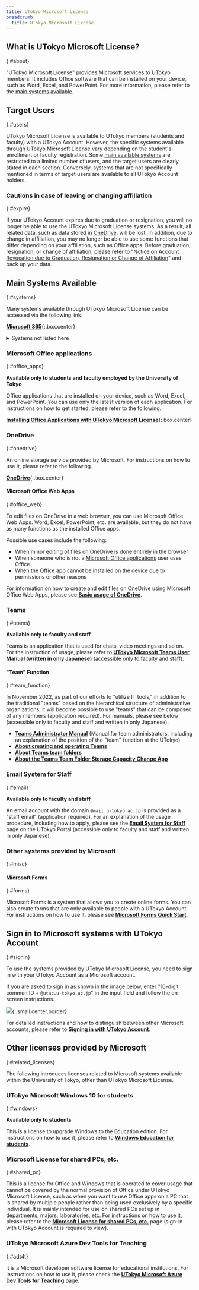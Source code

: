 ```yaml
---
title: UTokyo Microsoft License
breadcrumb:
  title: UTokyo Microsoft License
---
```


## What is UTokyo Microsoft License?
{:#about}

"UTokyo Microsoft License" provides Microsoft services to UTokyo members. It includes Office software that can be installed on your device, such as Word, Excel, and PowerPoint. For more information, please refer to the [main systems available](#systems).

## Target Users
{:#users}

UTokyo Microsoft License is available to UTokyo members (students and faculty) with a UTokyo Account. However, the specific systems available through UTokyo Microsoft License vary depending on the student's enrollment or faculty registration. Some [main available systems](#systems) are restricted to a limited number of users, and the target users are clearly stated in each section. Conversely, systems that are not specifically mentioned in terms of target users are available to all UTokyo Account holders.

### Cautions in case of leaving or changing affiliation
{:#expire}

If your UTokyo Account expires due to graduation or resignation, you will no longer be able to use the UTokyo Microsoft License systems. As a result, all related data, such as data stored in [OneDrive](#onedrive), will be lost. In addition, due to change in affiliation, you may no longer be able to use some functions that differ depending on your affiliation, such as Office apps. Before graduation, resignation, or change of affiliation, please refer to "[Notice on Account Revocation due to Graduation, Resignation or Change of Affiliation](/en/systems/leave/)" and back up your data.

## Main Systems Available
{:#systems}

Many systems available through UTokyo Microsoft License can be accessed via the following link.

**[Microsoft 365](https://m365.cloud.microsoft/apps/?auth=2)**{:.box.center}

<details>
<summary>Systems not listed here</summary>

Microsoft provides systems other than those listed below, and it is possible to sign in and use them with your UTokyo Account. While we **do not guarantee continuous use** of these systems, we do not prevent their use under **your own responsibility**. Specific risks include the possibility that **a system that was previously available may suddenly become unavailable** due to changes in Microsoft's provision policy. In addition, we **may be unable to provide support** for these systems. Please keep these points in mind when using these systems. If you feel that a particular system is **especially** necessary for education, research, or work, please contact us using the [email form of the utelecon support desk](/en/support/#email-form).
</details>

### Microsoft Office applications
{:#office_apps}

**Available only to students and faculty employed by the University of Tokyo**

Office applications that are installed on your device, such as Word, Excel, and PowerPoint. You can use only the latest version of each application. For instructions on how to get started, please refer to the following.

**[Installing Office Applications with UTokyo Microsoft License](./install/)**{:.box.center}

### OneDrive
{:#onedrive}

An online storage service provided by Microsoft. For instructions on how to use it, please refer to the following.

**[OneDrive](./onedrive/)**{:.box.center}

#### Microsoft Office Web Apps
{:#office_web}

To edit files on OneDrive in a web browser, you can use Microsoft Office Web Apps. Word, Excel, PowerPoint, etc. are available, but they do not have as many functions as the installed Office apps.

Possible use cases include the following:
- When minor editing of files on OneDrive is done entirely in the browser
- When someone who is not a [Microsoft Office applications](#office_apps) user uses Office
- When the Office app cannot be installed on the device due to permissions or other reasons

For information on how to create and edit files on OneDrive using Microsoft Office Web Apps, please see **[Basic usage of OneDrive](./onedrive/basic/)**.

### Teams
{:#teams}

**Available only to faculty and staff**

Teams is an application that is used for chats, video meetings and so on. For the instruction of usage, please refer to **[UTokyo Microsoft Teams User Manual (written in only Japanese)](https://univtokyo.sharepoint.com/sites/utokyoportal/wiki/SiteAssets/d/Useful_Tools/%E3%80%8C%E6%9D%B1%E4%BA%AC%E5%A4%A7%E5%AD%A6%E7%89%88_Microsoft_Teams%E5%88%A9%E7%94%A8%E3%83%9E%E3%83%8B%E3%83%A5%E3%82%A2%E3%83%AB%EF%BC%8820210311%EF%BC%89%E3%80%8D.pdf)** (accessible only to faculty and staff).

#### "Team" Function
{:#team_function}

In November 2022, as part of our efforts to "utilize IT tools," in addition to the traditional "teams" based on the hierarchical structure of administrative organizations, it will become possible to use "teams" that can be composed of any members (application required). For manuals, please see below (accessible only to faculty and staff and written in only Japanese).
- **[Teams Administrator Manual](https://univtokyo.sharepoint.com/sites/utokyoportal/wiki/SiteAssets/d/Useful_Tools/Teams%E7%AE%A1%E7%90%86%E8%80%85%E3%83%9E%E3%83%8B%E3%83%A5%E3%82%A2%E3%83%AB.pdf)** (Manual for team administrators, including an explanation of the position of the "team" function at the UTokyo)
- **[About creating and operating Teams](https://univtokyo.sharepoint.com/sites/utokyoportal/wiki/d/IT_Tool_020.aspx )**
- **[About Teams team folders](https://univtokyo.sharepoint.com/sites/utokyoportal/wiki/d/Share_Teams_files.aspx )**
- **[About the Teams Team Folder Storage Capacity Change App](https://univtokyo.sharepoint.com/sites/utokyoportal/wiki/d/Teams_Change_Storage_Limit.aspx)**

### Email System for Staff

{:#email}

**Available only to faculty and staff**

An email account with the domain `@mail.u-tokyo.ac.jp` is provided as a "staff email" (application required). For an explanation of the usage procedure, including how to apply, please see the **[Email System for Staff](https://univtokyo.sharepoint.com/sites/utokyoportal/wiki/d/Email_system_for_staff.aspx)** page on the UTokyo Portal (accessible only to faculty and staff and written in only Japanese).

### Other systems provided by Microsoft
{:#misc}

#### Microsoft Forms
{:#forms}

Microsoft Forms is a system that allows you to create online forms. You can also create forms that are only available to people with a UTokyo Account. For instructions on how to use it, please see **[Microsoft Forms Quick Start](https://support.microsoft.com/ja-jp/office/620daa7a-3e03-4013-8f92-5cce86210ef6)**.

## Sign in to Microsoft systems with UTokyo Account
{:#signin}

To use the systems provided by UTokyo Microsoft License, you need to sign in with your UTokyo Account as a Microsoft account.

If you are asked to sign in as shown in the image below, enter "10-digit common ID + `@utac.u-tokyo.ac.jp`" in the input field and follow the on-screen instructions.

![](./img/microsoft-signin-instruction-1.png){:.small.center.border}

For detailed instructions and how to distinguish between other Microsoft accounts, please refer to **[Signing in with UTokyo Account](./signin/)**.

## Other licenses provided by Microsoft
{:#related_licenses}

The following introduces licenses related to Microsoft systems available within the University of Tokyo, other than UTokyo Microsoft License.

### UTokyo Microsoft Windows 10 for students
{:#windows}

**Available only to students**

This is a license to upgrade Windows to the Education edition. For instructions on how to use it, please refer to **[Windows Education for students](./windows_education_for_students/)**.

### Microsoft License for shared PCs, etc.
{:#shared_pc}

This is a license for Office and Windows that is operated to cover usage that cannot be covered by the normal provision of Office under UTokyo Microsoft License, such as when you want to use Office apps on a PC that is shared by multiple people rather than being used exclusively by a specific individual. It is mainly intended for use on shared PCs set up in departments, majors, laboratories, etc. For instructions on how to use it, please refer to the **[Microsoft License for shared PCs, etc.](https://univtokyo.sharepoint.com/sites/utokyoaccount/SitePages/Microsoft-license-for-shared-PC.aspx)** page (sign-in with UTokyo Account is required to view).

### UTokyo Microsoft Azure Dev Tools for Teaching
{:#adt4t}

it is a Microsoft developer software license for educational institutions. For instructions on how to use it, please check the **[UTokyo Microsoft Azure Dev Tools for Teaching](adt4t/)** page.
